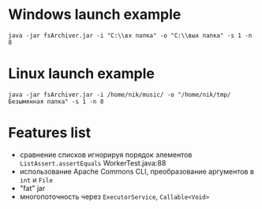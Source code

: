 Windows launch example
======================
`java -jar fsArchiver.jar -i "C:\\вх папка" -o "C:\\вых папка" -s 1 -n 8`

Linux launch example
====================
`java -jar fsArchiver.jar -i /home/nik/music/ -o "/home/nik/tmp/Безымянная папка" -s 1 -n 8`

Features list
=============
* сравнение списков игнорируя порядок элементов `ListAssert.assertEquals` WorkerTest.java:88
* использование Apache Commons CLI, преобразование аргументов в `int` и `File`
* "fat" jar
* многопоточность через `ExecutorService`, `Callable<Void>`